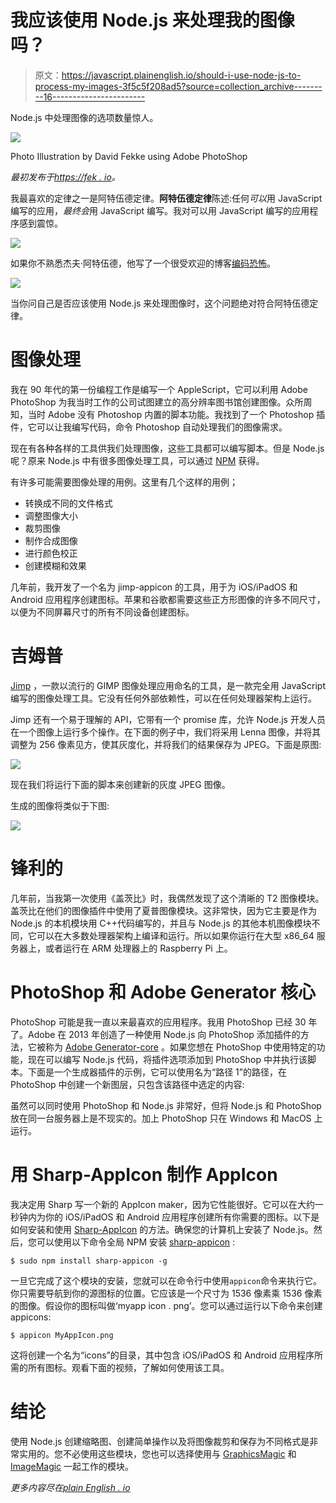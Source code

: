 # 我应该使用 Node.js 来处理我的图像吗？

> 原文：<https://javascript.plainenglish.io/should-i-use-node-js-to-process-my-images-3f5c5f208ad5?source=collection_archive---------16----------------------->

Node.js 中处理图像的选项数量惊人。

![](img/bec699285373d1e4d537df829157cc15.png)

Photo Illustration by David Fekke using Adobe PhotoShop

*最初发布于*[*https://fek . io*](https://fek.io/blog/should-i-use-node-js-to-process-my-images/)*。*

我最喜欢的定律之一是阿特伍德定律。**阿特伍德定律**陈述:任何*可以*用 JavaScript 编写的应用，*最终会*用 JavaScript 编写。我对可以用 JavaScript 编写的应用程序感到震惊。

![](img/8888ac4f1087283608c60b257252a303.png)

如果你不熟悉杰夫·阿特伍德，他写了一个很受欢迎的博客[编码恐怖](https://codinghorror.com)。

![](img/45f5f30c342e3b22a3d975ba10e65dd3.png)

当你问自己是否应该使用 Node.js 来处理图像时，这个问题绝对符合阿特伍德定律。

# 图像处理

我在 90 年代的第一份编程工作是编写一个 AppleScript，它可以利用 Adobe PhotoShop 为我当时工作的公司试图建立的高分辨率图书馆创建图像。众所周知，当时 Adobe 没有 Photoshop 内置的脚本功能。我找到了一个 Photoshop 插件，它可以让我编写代码，命令 Photoshop 自动处理我们的图像需求。

现在有各种各样的工具供我们处理图像，这些工具都可以编写脚本。但是 Node.js 呢？原来 Node.js 中有很多图像处理工具，可以通过 [NPM](https://npmjs.com) 获得。

有许多可能需要图像处理的用例。这里有几个这样的用例；

*   转换成不同的文件格式
*   调整图像大小
*   裁剪图像
*   制作合成图像
*   进行颜色校正
*   创建模糊和效果

几年前，我开发了一个名为 jimp-appicon 的工具，用于为 iOS/iPadOS 和 Android 应用程序创建图标。苹果和谷歌都需要这些正方形图像的许多不同尺寸，以便为不同屏幕尺寸的所有不同设备创建图标。

# 吉姆普

[Jimp](https://github.com/oliver-moran/jimp) ，一款以流行的 GIMP 图像处理应用命名的工具，是一款完全用 JavaScript 编写的图像处理工具。它没有任何外部依赖性，可以在任何处理器架构上运行。

Jimp 还有一个易于理解的 API，它带有一个 promise 库，允许 Node.js 开发人员在一个图像上运行多个操作。在下面的例子中，我们将采用 Lenna 图像，并将其调整为 256 像素见方，使其灰度化，并将我们的结果保存为 JPEG。下面是原图:

![](img/642bb68f9c1a928337bc3e5a46a2ddc6.png)

现在我们将运行下面的脚本来创建新的灰度 JPEG 图像。

生成的图像将类似于下图:

![](img/49c679648015e6f2a8e8dd826f566ae1.png)

# 锋利的

几年前，当我第一次使用《盖茨比》时，我偶然发现了这个清晰的 T2 图像模块。盖茨比在他们的图像插件中使用了夏普图像模块。这非常快，因为它主要是作为 Node.js 的本机模块用 C++代码编写的，并且与 Node.js 的其他本机图像模块不同，它可以在大多数处理器架构上编译和运行。所以如果你运行在大型 x86_64 服务器上，或者运行在 ARM 处理器上的 Raspberry Pi 上。

# PhotoShop 和 Adobe Generator 核心

PhotoShop 可能是我一直以来最喜欢的应用程序。我用 PhotoShop 已经 30 年了。Adobe 在 2013 年创造了一种使用 Node.js 向 PhotoShop 添加插件的方法，它被称为 [Adobe Generator-core](https://github.com/adobe-photoshop/generator-core) 。如果您想在 PhotoShop 中使用特定的功能，现在可以编写 Node.js 代码，将插件选项添加到 PhotoShop 中并执行该脚本。下面是一个生成器插件的示例，它可以使用名为“路径 1”的路径，在 PhotoShop 中创建一个新图层，只包含该路径中选定的内容:

虽然可以同时使用 PhotoShop 和 Node.js 非常好，但将 Node.js 和 PhotoShop 放在同一台服务器上是不现实的。加上 PhotoShop 只在 Windows 和 MacOS 上运行。

# 用 Sharp-AppIcon 制作 AppIcon

我决定用 Sharp 写一个新的 AppIcon maker，因为它性能很好。它可以在大约一秒钟内为你的 iOS/iPadOS 和 Android 应用程序创建所有你需要的图标。以下是如何安装和使用 [Sharp-AppIcon](https://www.npmjs.com/package/sharp-appicon) 的方法。确保您的计算机上安装了 Node.js。然后，您可以使用以下命令全局 NPM 安装 [sharp-appicon](https://www.npmjs.com/package/sharp-appicon) :

```
$ sudo npm install sharp-appicon -g
```

一旦它完成了这个模块的安装，您就可以在命令行中使用`appicon`命令来执行它。你只需要导航到你的源图标的位置。它应该是一个尺寸为 1536 像素乘 1536 像素的图像。假设你的图标叫做‘myapp icon . png’。您可以通过运行以下命令来创建 appicons:

```
$ appicon MyAppIcon.png
```

这将创建一个名为“icons”的目录，其中包含 iOS/iPadOS 和 Android 应用程序所需的所有图标。观看下面的视频，了解如何使用该工具。

# 结论

使用 Node.js 创建缩略图、创建简单操作以及将图像裁剪和保存为不同格式是非常实用的。您不必使用这些模块，您也可以选择使用与 [GraphicsMagic](http://www.graphicsmagick.org/index.html) 和 [ImageMagic](https://imagemagick.org/script/index.php) 一起工作的模块。

*更多内容尽在*[*plain English . io*](http://plainenglish.io/)
